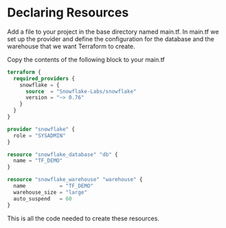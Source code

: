 # Declaring Resources

Add a file to your project in the base directory named main.tf. In main.tf we set up the provider and define the configuration for the database and the warehouse that we want Terraform to create.

Copy the contents of the following block to your main.tf

```tf
terraform {
  required_providers {
    snowflake = {
      source  = "Snowflake-Labs/snowflake"
      version = "~> 0.76"
    }
  }
}

provider "snowflake" {
  role = "SYSADMIN"
}

resource "snowflake_database" "db" {
  name = "TF_DEMO"
}

resource "snowflake_warehouse" "warehouse" {
  name           = "TF_DEMO"
  warehouse_size = "large"
  auto_suspend   = 60
}
```

This is all the code needed to create these resources.
